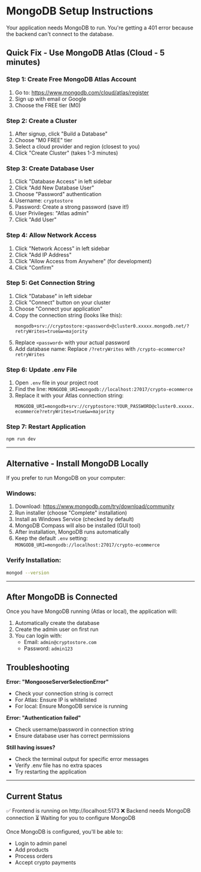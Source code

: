 # MongoDB Setup Instructions

Your application needs MongoDB to run. You're getting a 401 error because the backend can't connect to the database.

## Quick Fix - Use MongoDB Atlas (Cloud - 5 minutes)

### Step 1: Create Free MongoDB Atlas Account
1. Go to: https://www.mongodb.com/cloud/atlas/register
2. Sign up with email or Google
3. Choose the FREE tier (M0)

### Step 2: Create a Cluster
1. After signup, click "Build a Database"
2. Choose "M0 FREE" tier
3. Select a cloud provider and region (closest to you)
4. Click "Create Cluster" (takes 1-3 minutes)

### Step 3: Create Database User
1. Click "Database Access" in left sidebar
2. Click "Add New Database User"
3. Choose "Password" authentication
4. Username: `cryptostore`
5. Password: Create a strong password (save it!)
6. User Privileges: "Atlas admin"
7. Click "Add User"

### Step 4: Allow Network Access
1. Click "Network Access" in left sidebar
2. Click "Add IP Address"
3. Click "Allow Access from Anywhere" (for development)
4. Click "Confirm"

### Step 5: Get Connection String
1. Click "Database" in left sidebar
2. Click "Connect" button on your cluster
3. Choose "Connect your application"
4. Copy the connection string (looks like this):
   ```
   mongodb+srv://cryptostore:<password>@cluster0.xxxxx.mongodb.net/?retryWrites=true&w=majority
   ```
5. Replace `<password>` with your actual password
6. Add database name: Replace `/?retryWrites` with `/crypto-ecommerce?retryWrites`

### Step 6: Update .env File
1. Open `.env` file in your project root
2. Find the line: `MONGODB_URI=mongodb://localhost:27017/crypto-ecommerce`
3. Replace it with your Atlas connection string:
   ```
   MONGODB_URI=mongodb+srv://cryptostore:YOUR_PASSWORD@cluster0.xxxxx.mongodb.net/crypto-ecommerce?retryWrites=true&w=majority
   ```

### Step 7: Restart Application
```bash
npm run dev
```

---

## Alternative - Install MongoDB Locally

If you prefer to run MongoDB on your computer:

### Windows:
1. Download: https://www.mongodb.com/try/download/community
2. Run installer (choose "Complete" installation)
3. Install as Windows Service (checked by default)
4. MongoDB Compass will also be installed (GUI tool)
5. After installation, MongoDB runs automatically
6. Keep the default `.env` setting: `MONGODB_URI=mongodb://localhost:27017/crypto-ecommerce`

### Verify Installation:
```bash
mongod --version
```

---

## After MongoDB is Connected

Once you have MongoDB running (Atlas or local), the application will:
1. Automatically create the database
2. Create the admin user on first run
3. You can login with:
   - Email: `admin@cryptostore.com`
   - Password: `admin123`

## Troubleshooting

**Error: "MongooseServerSelectionError"**
- Check your connection string is correct
- For Atlas: Ensure IP is whitelisted
- For local: Ensure MongoDB service is running

**Error: "Authentication failed"**
- Check username/password in connection string
- Ensure database user has correct permissions

**Still having issues?**
- Check the terminal output for specific error messages
- Verify .env file has no extra spaces
- Try restarting the application

---

## Current Status

✅ Frontend is running on http://localhost:5173
❌ Backend needs MongoDB connection
⏳ Waiting for you to configure MongoDB

Once MongoDB is configured, you'll be able to:
- Login to admin panel
- Add products
- Process orders
- Accept crypto payments
